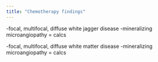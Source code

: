 ```yaml
---
title: "Chemotherapy findings"
---
```

-focal, multifocal, diffuse white jagger disease
-mineralizing microangiopathy = calcs

-focal, multifocal, diffuse white matter disease
-mineralizing microangiopathy = calcs

